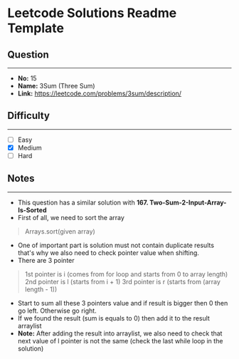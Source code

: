 # Leetcode Solutions Readme Template
## **Question**
***
* **No:** 15
* **Name:** 3Sum (Three Sum)
* **Link:** https://leetcode.com/problems/3sum/description/

## **Difficulty**
***
- [ ] Easy
- [x] Medium
- [ ] Hard
## **Notes**
***
- This question has a similar solution with **167. Two-Sum-2-Input-Array-Is-Sorted**
- First of all, we need to sort the array
> Arrays.sort(given array)
- One of important part is solution must not contain duplicate results that's why we also need to check pointer value when shifting.
- There are 3 pointer
> 1st pointer is i (comes from for loop and starts from 0 to array length)
> 2nd pointer is l (starts from i + 1)
> 3rd pointer is r (starts from (array length - 1))
- Start to sum all these 3 pointers value and if result is bigger then 0 then go left. Otherwise go right.
- If we found the result (sum is equals to 0) then add it to the result arraylist
- **Note:** After adding the result into arraylist, we also need to check that next value of l pointer is not the same (check the last while loop in the solution)